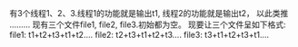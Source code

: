 有3个线程1、2、3.线程1的功能就是输出t1, 线程2的功能就是输出t2， 以此类推 .........
现有三个文件file1, file2, file3.初始都为空。
现要让三个文件呈如下格式:
file1: t1+t2+t3+t1+t2....
file2: t2+t3+t1+t2+t3....
file3: t3+t1+t2+t3+t1....
